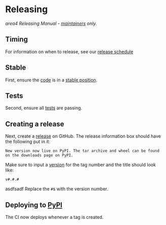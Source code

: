# Releasing

*area4 Releasing Manual - [maintainers](https://github.com/area4lib/area4/blob/master/.github/CODEAUTHORS.md#maintainers) only.*

## Timing

For information on when to release, see our [release schedule](https://github.com/area4lib/area4/blob/master/.github/release-schedule.md)

## Stable

First, ensure the [code](https://github.com/area4lib/area4) is in a [stable position](https://github.com/area4lib/area4/blob/master/.github/release-schedule.md#stable-build).

## Tests

Second, ensure all [tests](https://cirrus-ci.com/github/area4lib/area4) are passing.

## Creating a release

Next, create a [release](https://github.com/area4lib/area4/releases) on GitHub. The release information box should have the following put in it:

```none
New version now live on PyPI. The tar archive and wheel can be found on the downloads page on PyPI.
```

Make sure to input a [version](https://semver.org) for the tag number and the title should look like:

```none
v#.#.#
```
asdfsadf
Replace the `#`s with the version number.

## Deploying to [PyPI](https://pypi.org)

The CI now deploys whenever a tag is created.
